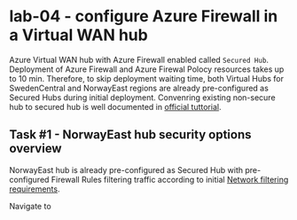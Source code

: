 # lab-04 - configure Azure Firewall in a Virtual WAN hub

Azure Virtual WAN hub with Azure Firewall enabled called `Secured Hub`. 
Deployment of Azure Firewall and Azure Firewal Polocy resources takes up to 10 min. Therefore, to skip deployment waiting time, both Virtual Hubs for SwedenCentral and NorwayEast regions are already pre-configured as Secured Hubs during initial deployment. 
Convenring existing non-secure hub to secured hub is well documented in [official tuttorial](https://learn.microsoft.com/en-us/azure/virtual-wan/howto-firewall).

## Task #1 - NorwayEast hub security options overview

NorwayEast hub is already pre-configured as Secured Hub with pre-configured Firewall Rules filtering traffic according to initial [Network filtering requirements](../../lab-description.md).

Navigate to 



